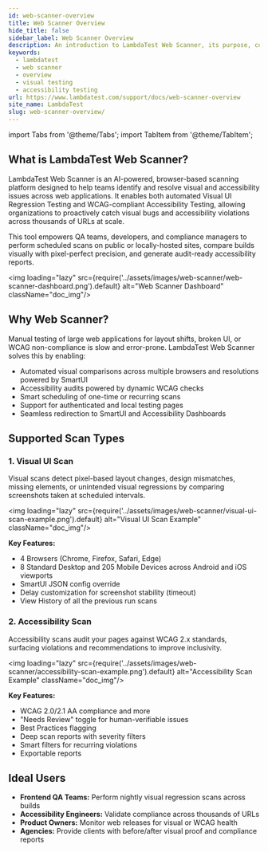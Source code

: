 ```yaml
---
id: web-scanner-overview
title: Web Scanner Overview
hide_title: false
sidebar_label: Web Scanner Overview
description: An introduction to LambdaTest Web Scanner, its purpose, core features, supported scan types (Visual UI and Accessibility), and ideal users.
keywords:
  - lambdatest
  - web scanner
  - overview
  - visual testing
  - accessibility testing
url: https://www.lambdatest.com/support/docs/web-scanner-overview
site_name: LambdaTest
slug: web-scanner-overview/
---
```


import Tabs from '@theme/Tabs';
import TabItem from '@theme/TabItem';

<script type="application/ld+json"
      dangerouslySetInnerHTML={{ __html: JSON.stringify({
       "@context": "https://schema.org",
        "@type": "BreadcrumbList",
        "itemListElement": [{
          "@type": "ListItem",
          "position": 1,
          "name": "Home",
          "item": "https://www.lambdatest.com"
        },{
          "@type": "ListItem",
          "position": 2,
          "name": "Support",
          "item": "https://www.lambdatest.com/support/docs/"
        },{
          "@type": "ListItem",
          "position": 3,
          "name": "Web Scanner Overview",
          "item": "https://www.lambdatest.com/support/docs/web-scanner-overview"
        }]
      })
    }}
></script>

## What is LambdaTest Web Scanner?

LambdaTest Web Scanner is an AI-powered, browser-based scanning platform designed to help teams identify and resolve visual and accessibility issues across web applications. It enables both automated Visual UI Regression Testing and WCAG-compliant Accessibility Testing, allowing organizations to proactively catch visual bugs and accessibility violations across thousands of URLs at scale.

This tool empowers QA teams, developers, and compliance managers to perform scheduled scans on public or locally-hosted sites, compare builds visually with pixel-perfect precision, and generate audit-ready accessibility reports.

<img loading="lazy" src={require('../assets/images/web-scanner/web-scanner-dashboard.png').default} alt="Web Scanner Dashboard" className="doc_img"/>

## Why Web Scanner?

Manual testing of large web applications for layout shifts, broken UI, or WCAG non-compliance is slow and error-prone. LambdaTest Web Scanner solves this by enabling:

* Automated visual comparisons across multiple browsers and resolutions powered by SmartUI
* Accessibility audits powered by dynamic WCAG checks
* Smart scheduling of one-time or recurring scans
* Support for authenticated and local testing pages
* Seamless redirection to SmartUI and Accessibility Dashboards

## Supported Scan Types

### 1. Visual UI Scan

Visual scans detect pixel-based layout changes, design mismatches, missing elements, or unintended visual regressions by comparing screenshots taken at scheduled intervals.

<img loading="lazy" src={require('../assets/images/web-scanner/visual-ui-scan-example.png').default} alt="Visual UI Scan Example" className="doc_img"/>

**Key Features:**
* 4 Browsers (Chrome, Firefox, Safari, Edge)
* 8 Standard Desktop and 205 Mobile Devices across Android and iOS viewports
* SmartUI JSON config override
* Delay customization for screenshot stability (timeout)
* View History of all the previous run scans

### 2. Accessibility Scan

Accessibility scans audit your pages against WCAG 2.x standards, surfacing violations and recommendations to improve inclusivity.

<img loading="lazy" src={require('../assets/images/web-scanner/accessibility-scan-example.png').default} alt="Accessibility Scan Example" className="doc_img"/>

**Key Features:**
* WCAG 2.0/2.1 AA compliance and more
* "Needs Review" toggle for human-verifiable issues
* Best Practices flagging
* Deep scan reports with severity filters
* Smart filters for recurring violations
* Exportable reports

## Ideal Users

* **Frontend QA Teams:** Perform nightly visual regression scans across builds
* **Accessibility Engineers:** Validate compliance across thousands of URLs
* **Product Owners:** Monitor web releases for visual or WCAG health
* **Agencies:** Provide clients with before/after visual proof and compliance reports